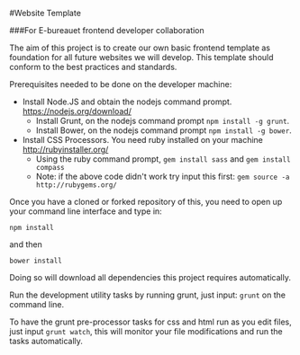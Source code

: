 #Website Template

###For E-bureauet frontend developer collaboration

The aim of this project is to create our own basic frontend template as foundation for all future websites we will develop. This template should conform to the best practices and standards.

Prerequisites needed to be done on the developer machine:

* Install Node.JS and obtain the nodejs command prompt. https://nodejs.org/download/
  * Install Grunt, on the nodejs command prompt ```npm install -g grunt```.
  * Install Bower, on the nodejs command prompt ```npm install -g bower```.
* Install CSS Processors. You need ruby installed on your machine http://rubyinstaller.org/
  * Using the ruby command prompt, ```gem install sass``` and ```gem install compass```
  * Note: if the above code didn't work try input this first: ```gem source -a http://rubygems.org/```

Once you have a cloned or forked repository of this, you need to open up your command line interface and type in:

```
npm install
```
and then
```
bower install
```

Doing so will download all dependencies this project requires automatically.

Run the development utility tasks by running grunt, just input:  ```grunt``` on the command line.

To have the grunt pre-processor tasks for css and html run as you edit files, just input ```grunt watch```, this will monitor your file modifications and run the tasks automatically.
